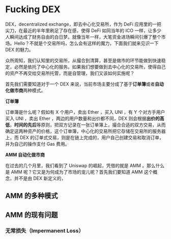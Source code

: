 # Fucking DEX

DEX，decentralized exchange，即去中心化交易所，作为 DeFi 应用里的一把尖刀，在最近的半年里刷足了存在感，使得 DeFi 如同当年的 ICO 一样，让多少人瞬间达成了财务自由的白日梦。就像当年一样，大笔资金进场瞬间引爆了整个市场。Hello？不就是个交易所吗，怎么会有这样的魔力，下面我们就来见识一下 DEX 的魅力。

众所周知，我们认知里的交易所，从撮合到清算，甚至是做市的环节能做到快速稳定，必然是依托了中心化的服务。如果我们想要做到去中心化的交易所，使得自己的资产不再交给交易所托管，而是自管理，我们又该如何实施呢？

首先我们需要知道对于一个 DEX 来说，当前市场主要分成了基于**订单簿**或者**自动化做市商**两种模式。

**订单簿**

订单簿是什么呢？假如有 X 个用户，卖出 Ether ，买入 UNI ，有 Y 个对方手用户买入 UNI ，卖出 Ether ，两边的用户数量和出价都不同，DEX 则会根据**出价的高低**，**时间的先后**等原则，把双方记录在一张订单簿上，撮合合适的双方交易，从而确定这两种资产的价格，这个订单簿，中心化的交易所把它存储在交易所的服务器上，而 DEX 的订单式交易，则是在链上完成的，用户自己创建交易和取消订单，并为自己的操作支付 Gas 费用。

**AMM 自动化做市商**

在过去的几个月里，我们看到了 Uniswap 的崛起，凭借的就是 AMM 。那么什么是 AMM 呢？它又是为何成为了市场的宠儿呢？首先我们要知道 AMM 这个概念，并不是由 DEX 新定义的，

## AMM 的多种模式

## AMM 的现有问题

### 无常损失（Impermanent Loss）